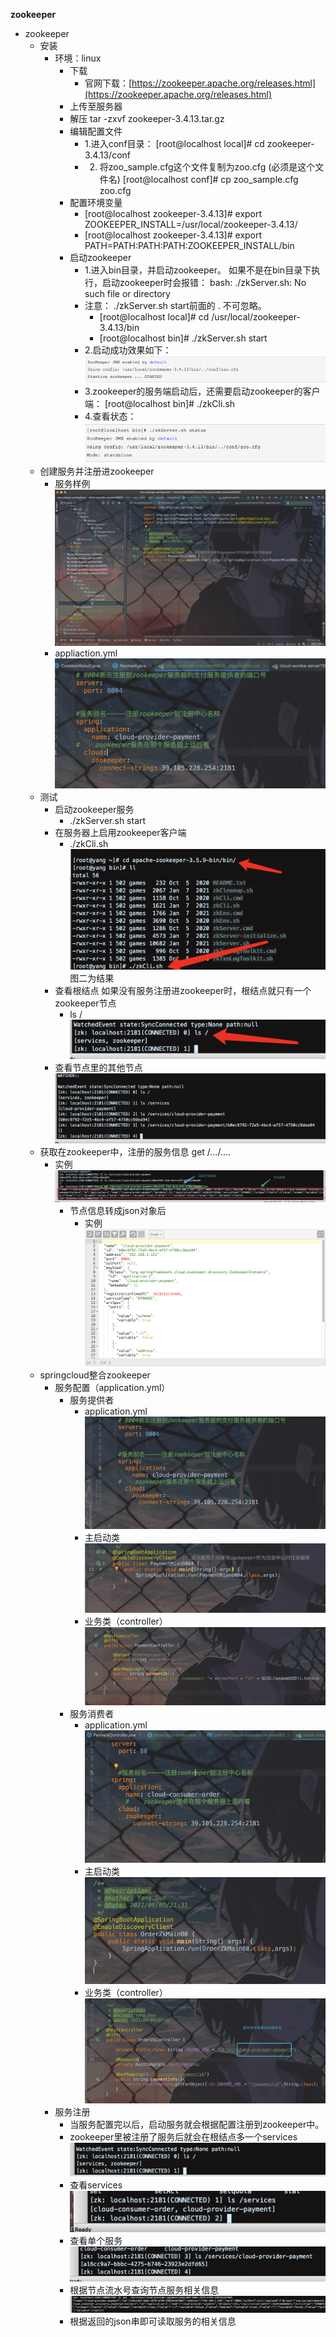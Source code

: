  **zookeeper**

- zookeeper
   - 安装
      - 环境：linux
         - 下载
            - 官网下载：[https://zookeeper.apache.org/releases.html](https://zookeeper.apache.org/releases.html)
         - 上传至服务器
         - 解压
tar -zxvf zookeeper-3.4.13.tar.gz
         - 编辑配置文件
            - 1.进入conf目录：
[root@localhost local]# cd zookeeper-3.4.13/conf
            - 2. 将zoo_sample.cfg这个文件复制为zoo.cfg (必须是这个文件名)
[root@localhost conf]# cp zoo_sample.cfg zoo.cfg
         - 配置环境变量
            - [root@localhost zookeeper-3.4.13]# export ZOOKEEPER_INSTALL=/usr/local/zookeeper-3.4.13/
            - [root@localhost zookeeper-3.4.13]# export PATH=PATH:PATH:PATH:ZOOKEEPER_INSTALL/bin
         - 启动zookeeper
            - 1.进入bin目录，并启动zookeeper。
如果不是在bin目录下执行，启动zookeeper时会报错： bash: ./zkServer.sh: No such file or directory
            - 注意： ./zkServer.sh start前面的 . 不可忽略。
               - [root@localhost local]# cd /usr/local/zookeeper-3.4.13/bin
               - [root@localhost bin]# ./zkServer.sh start
            - 2.启动成功效果如下：![image.png](images/1659927874780-77028ce6-1ffc-4e8e-a9bd-792002862602.png)
            - 3.zookeeper的服务端启动后，还需要启动zookeeper的客户端：
[root@localhost bin]# ./zkCli.sh
            - 4.查看状态：![image.png](images/1659927874768-7e3238e2-0c14-44d4-a956-6fdc352a5898.png)
   - 创建服务并注册进zookeeper
      - 服务样例![image.png](images/1659927878363-8a95a06e-ce97-42fb-9783-fb43c5dec39a.png)
      - appliaction.yml![image.png](images/1659927876112-85fa3aed-99a8-4a30-b893-bf986fc824b1.png)
   - 测试
      - 启动zookeeper服务
         - ./zkServer.sh start
      - 在服务器上启用zookeeper客户端
         - ./zkCli.sh![image.png](images/1659927875156-e672b575-4b67-45a0-9f6e-d2faed6c8b4d.png)
图二为结果
      - 查看根结点
如果没有服务注册进zookeeper时，根结点就只有一个zookeeper节点
         - ls /![image.png](images/1659927875844-40b58d6b-2378-4f2e-8102-f72e5635e0e6.png)
      - 查看节点里的其他节点![image.png](images/1659927877017-450890bb-e94c-4034-bc05-79853f9ee048.png)
   - 获取在zookeeper中，注册的服务信息
get /.../....
      - 实例![image.png](images/1659927877243-9676604d-3083-4fbf-9b1b-a43983199869.png)
         - 节点信息转成json对象后
            - 实例![image.png](images/1659927877704-cc63a5b9-93f7-4a3f-afc6-66530b834a08.png)
   - springcloud整合zookeeper
      - 服务配置（application.yml）
         - 服务提供者
            - application.yml![image.png](images/1659927878113-d8176e25-016f-4f94-82c0-8224ab7ef0f4.png)
            - 主启动类![image.png](images/1659927878785-bba22e6a-54f1-481b-a081-208b202a43e9.png)
            - 业务类（controller）![image.png](images/1659927880192-4b28e8ac-149e-4083-8ef3-e7ea9e85b3b6.png)
         - 服务消费者
            - application.yml![image.png](images/1659927880155-331a9823-d79c-47a9-a2df-6da55a14dd73.png)
            - 主启动类![image.png](images/1659927880233-b3f8fa36-39dc-4819-b1f0-392d719fb758.png)
            - 业务类（controller）![image.png](images/1659927881286-4b5ab4e2-9abb-40fa-971a-31aa25bea7b8.png)
      - 服务注册
         - 当服务配置完以后，启动服务就会根据配置注册到zookeeper中。
         - zookeeper里被注册了服务后就会在根结点多一个services![image.png](images/1659927881626-5f475a8f-7915-42bf-8734-f59318284a88.png)
         - 查看services![image.png](images/1659927882639-7ea23eff-c12f-4f51-9b86-37677e934756.png)
         - 查看单个服务![image.png](images/1659927882892-364fe992-a62f-4e28-956c-d2ea1d437a85.png)
         - 根据节点流水号查询节点服务相关信息![image.png](images/1659927883052-301f7a76-8a72-439a-937d-a3b046257f13.png)
         - 根据返回的json串即可读取服务的相关信息

